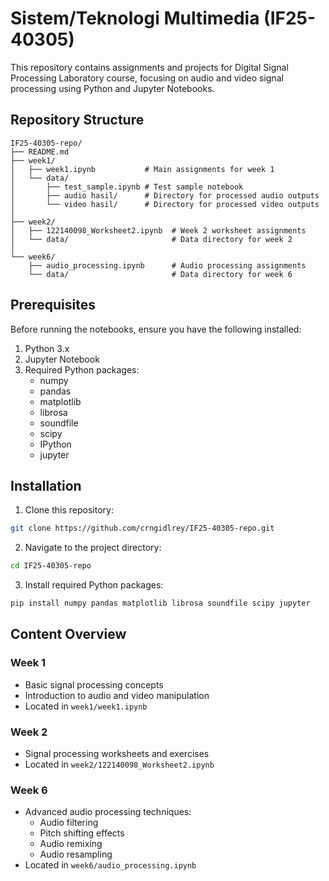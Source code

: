 # Sistem/Teknologi Multimedia (IF25-40305)

This repository contains assignments and projects for Digital Signal Processing Laboratory course, focusing on audio and video signal processing using Python and Jupyter Notebooks.

## Repository Structure

```
IF25-40305-repo/
├── README.md
├── week1/
│   ├── week1.ipynb           # Main assignments for week 1
│   └── data/
│       ├── test_sample.ipynb # Test sample notebook
│       ├── audio hasil/      # Directory for processed audio outputs
│       └── video hasil/      # Directory for processed video outputs
│
├── week2/
│   ├── 122140098_Worksheet2.ipynb  # Week 2 worksheet assignments
│   └── data/                       # Data directory for week 2
│
└── week6/
    ├── audio_processing.ipynb      # Audio processing assignments
    └── data/                       # Data directory for week 6
```

## Prerequisites

Before running the notebooks, ensure you have the following installed:

1. Python 3.x
2. Jupyter Notebook
3. Required Python packages:
   - numpy
   - pandas
   - matplotlib
   - librosa
   - soundfile
   - scipy
   - IPython
   - jupyter

## Installation

1. Clone this repository:
```bash
git clone https://github.com/crngidlrey/IF25-40305-repo.git
```

2. Navigate to the project directory:
```bash
cd IF25-40305-repo
```

3. Install required Python packages:
```bash
pip install numpy pandas matplotlib librosa soundfile scipy jupyter
```

## Content Overview

### Week 1
- Basic signal processing concepts
- Introduction to audio and video manipulation
- Located in `week1/week1.ipynb`

### Week 2
- Signal processing worksheets and exercises
- Located in `week2/122140098_Worksheet2.ipynb`

### Week 6
- Advanced audio processing techniques:
  - Audio filtering
  - Pitch shifting effects
  - Audio remixing
  - Audio resampling
- Located in `week6/audio_processing.ipynb`
